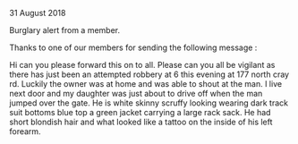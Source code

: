31 August 2018

Burglary alert from a member.

Thanks to one of our members for sending the following message :

Hi can you please forward this on to all. Please can you all be vigilant as there has just been an attempted robbery at 6 this evening at 177 north cray rd. Luckily the owner was at home and was able to shout at the man. I live next door and my daughter was just about to drive off when the man jumped over the gate. He is white skinny scruffy looking wearing dark track suit bottoms blue top a green jacket carrying a large rack sack. He had short blondish hair and what looked like a tattoo on the inside of his left forearm.
